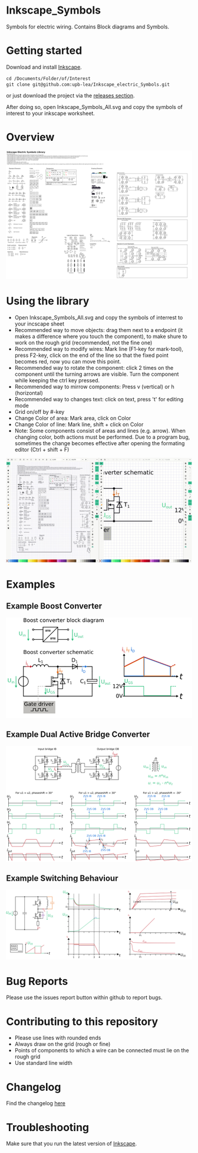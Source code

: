 # Inkscape_Symbols
Symbols for electric wiring. Contains Block diagrams and Symbols.
# Getting started
Download and install [Inkscape](https://inkscape.org/).
```
cd /Documents/Folder/of/Interest   
git clone git@github.com:upb-lea/Inkscape_electric_Symbols.git
```
or just download the project via the [releases section](https://github.com/upb-lea/Inkscape_electric_Symbols/releases).

After doing so, open Inkscape_Symbols_All.svg and copy the symbols of interest to your inkscape worksheet.

# Overview
![Library overview](/Sources/Overview.png)

# Using the library
* Open Inkscape_Symbols_All.svg and copy the symbols of interrest to your incscape sheet
* Recommended way to move objects: drag them next to a endpoint (it makes a difference where you touch the component), to make shure to work on the rough grid (recommended, not the fine one)
* Recommended way to modify wires: Mark line (F1-key for mark-tool), press F2-key, click on the end of the line so that the fixed point becomes red, now you can move this point.     
* Recommended way to rotate the component: click 2 times on the component until the turning arrows are visible. Turn the component while keeping the ctrl key pressed.     
* Recommended way to mirrow components: Press v (vertical) or h (horizontal)
* Recommended way to changes text: click on text, press 't' for editing mode
* Grid on/off by #-key
* Change Color of area: Mark area, click on Color
* Change Color of line: Mark line, shift + click on Color
* Note: Some components consist of areas and lines (e.g. arrow). When changing color, both actions must be performed. Due to a program bug, sometimes the change becomes effective after opening the formating editor (Ctrl + shift + F)

![How to use the library](/Sources/Using_Symbols.gif)

# Examples
## Example Boost Converter
![Boost converter](/Sources/Example_Boost_Converter2.png)
## Example Dual Active Bridge Converter
![Dual active bridge](/Sources/Example_DAB.png)
## Example Switching Behaviour
![Switching behaviour](/Sources/Example_Switching_behaviour.png)



# Bug Reports
Please use the issues report button within github to report bugs.

# Contributing to this repository
* Please use lines with rounded ends
* Always draw on the grid (rough or fine)
* Points of components to which a wire can be connected must lie on the rough grid
* Use standard line width

# Changelog
Find the changelog [here](https://github.com/upb-lea/Inkscape_electric_Symbols/blob/master/CHANGELOG.md)

# Troubleshooting
Make sure that you run the latest version of [Inkscape](https://inkscape.org/).
